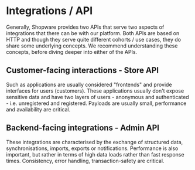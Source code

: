 # Integrations / API

Generally, Shopware provides two APIs that serve two aspects of integrations that there can be with our platform. Both APIs are based on HTTP and though they serve quite different cohorts / use cases, they do share some underlying concepts. We recommend understanding these concepts, before diving deeper into either of the APIs.

<PageRef
	page="general-concepts/"
	title="General Concepts"
    />

## **Customer-facing interactions - Store API**

Such as applications are usually considered "frontends" and provide interfaces for users \(customers\). These applications usually don't expose sensitive data and have two layers of users - anonymous and authenticated - i.e. unregistered and registered. Payloads are usually small, performance and availability are critical.
<!-- markdown-link-check-disable-next-line -->
<PageRef
	page="https://shopware.stoplight.io/docs/store-api/storeapi.json"
	title="Store API Endpoint Reference"
	target="_blank" />

## Backend-facing integrations - Admin API

These integrations are characterised by the exchange of structured data, synchronisations, imports, exports or notifications. Performance is also important, but rather in terms of high data loads rather than fast response times. Consistency, error handling, transaction-safety are critical.
<!-- markdown-link-check-disable-next-line -->
<PageRef
	page="https://shopware.stoplight.io/docs/admin-api/adminapi.json"
	title="Endpoint Admin API Reference"
	target="_blank" />